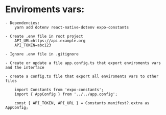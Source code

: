 # Enviroments vars:

    - Dependencies: 
        yarn add dotenv react-native-dotenv expo-constants

    - Create .env file in root project
        API_URL=https://api.example.org
        API_TOKEN=abc123

    - Ignore .env file in .gitignore

    - Create or update a file app.config.ts that export enviroments vars and the interface

    - create a config.ts file that export all enviroments vars to other files
        
        import Constants from 'expo-constants';
        import { AppConfig } from '../../app.config';
        
        const { API_TOKEN, API_URL } = Constants.manifest?.extra as AppConfig;


